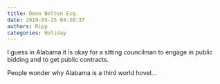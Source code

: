 ```yaml
---
title: Deon Bolton Esq.
date: 2019-05-25 04:30:37
authors: Ripp
categories: Holiday
---
```


 I guess in Alabama it is okay for a sitting councilman to engage in public bidding and to get public contracts. 

People wonder why Alabama is a third world hovel...